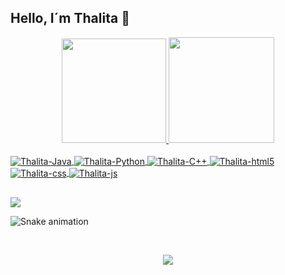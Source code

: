 ## Hello, I´m Thalita 👋

<div align="center">
  <a href="https://github.com/thalitaDomingos">
  <img height="167" src="https://github-readme-stats.vercel.app/api?username=thalitaDomingos&show_icons=true&theme=algolia&include_all_commits=true&count_private=true"/>
  <img height="169" src="https://github-readme-stats.vercel.app/api/top-langs/?username=thalitaDomingos&layout=compact&langs_count=7&theme=dark"/>
  
</div>
<div style="display: inline_block"><br>
  <img align="center" alt="Thalita-Java" src="https://img.shields.io/badge/Java-ED8B00?style=for-the-badge&logo=java&logoColor=white">
  <img align="center" alt="Thalita-Python" src="https://img.shields.io/badge/Python-14354C?style=for-the-badge&logo=python&logoColor=white">
  <img align="center" alt="Thalita-C++" src="https://img.shields.io/badge/C%2B%2B-00599C?style=for-the-badge&logo=c%2B%2B&logoColor=white">
  <img align="center" alt="Thalita-html5" src="https://img.shields.io/badge/HTML5-E34F26?style=for-the-badge&logo=html5&logoColor=white" />
  <img align="center" alt="Thalita-css" src="https://img.shields.io/badge/CSS3-1572B6?style=for-the-badge&logo=css3&logoColor=white" />
  <img align="center" alt="Thalita-js" src="https://img.shields.io/badge/JavaScript-F7DF1E?style=for-the-badge&logo=javascript&logoColor=black" />
  
</div>
  
  ##
 
<div> 
 
  <a href = "https://www.linkedin.com/in/thalita-domingos-590443188/"><img src="https://img.shields.io/badge/LinkedIn-0077B5?style=for-the-badge&logo=linkedin&logoColor=white" target="_blank"></a>
  
  	
  ![Snake animation](https://github.com/thalitaDomingos/thalitaDomingos/blob/output/github-contribution-grid-snake.svg)
 
</div>

<!--

  
-->

</br>
<p align="center">   <img alingn="center" src="https://profile-counter.glitch.me/thalitaDomingos/count.svg" /></p>
